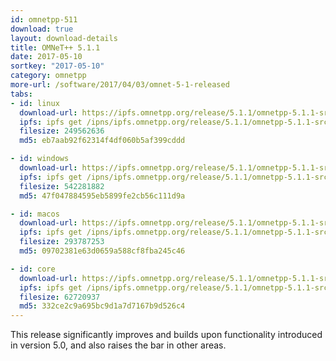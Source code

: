 ```yaml
---
id: omnetpp-511
download: true
layout: download-details
title: OMNeT++ 5.1.1
date: 2017-05-10
sortkey: "2017-05-10"
category: omnetpp
more-url: /software/2017/04/03/omnet-5-1-released
tabs:
- id: linux
  download-url: https://ipfs.omnetpp.org/release/5.1.1/omnetpp-5.1.1-src-linux.tgz
  ipfs: ipfs get /ipns/ipfs.omnetpp.org/release/5.1.1/omnetpp-5.1.1-src-linux.tgz
  filesize: 249562636
  md5: eb7aab92f62314f4df060b5af399cddd

- id: windows
  download-url: https://ipfs.omnetpp.org/release/5.1.1/omnetpp-5.1.1-src-windows.zip
  ipfs: ipfs get /ipns/ipfs.omnetpp.org/release/5.1.1/omnetpp-5.1.1-src-windows.zip
  filesize: 542281882
  md5: 47f047884595eb5899fe2cb56c111d9a

- id: macos
  download-url: https://ipfs.omnetpp.org/release/5.1.1/omnetpp-5.1.1-src-macosx.tgz
  ipfs: ipfs get /ipns/ipfs.omnetpp.org/release/5.1.1/omnetpp-5.1.1-src-macosx.tgz
  filesize: 293787253
  md5: 09702381e63d0659a588cf8fba245c46

- id: core
  download-url: https://ipfs.omnetpp.org/release/5.1.1/omnetpp-5.1.1-src-core.tgz
  ipfs: ipfs get /ipns/ipfs.omnetpp.org/release/5.1.1/omnetpp-5.1.1-src-core.tgz
  filesize: 62720937
  md5: 332ce2c9a695bc9d1a7d7167b9d526c4
---
```


This release significantly improves and builds upon functionality introduced in
version 5.0, and also raises the bar in other areas.
